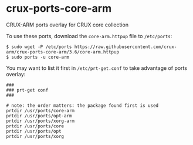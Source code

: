 # crux-ports-core-arm

CRUX-ARM ports overlay for CRUX core collection

To use these ports, download the `core-arm.httpup` file to `/etc/ports`:
```
$ sudo wget -P /etc/ports https://raw.githubusercontent.com/crux-arm/crux-ports-core-arm/3.6/core-arm.httpup
$ sudo ports -u core-arm
```

You may want to list it first in `/etc/prt-get.conf` to take advantage of ports overlay:
```
###
### prt-get conf
###

# note: the order matters: the package found first is used
prtdir /usr/ports/core-arm
prtdir /usr/ports/opt-arm
prtdir /usr/ports/xorg-arm
prtdir /usr/ports/core
prtdir /usr/ports/opt
prtdir /usr/ports/xorg
```
 
